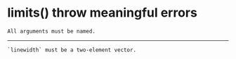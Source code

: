 # limits() throw meaningful errors

    All arguments must be named.

---

    `linewidth` must be a two-element vector.

